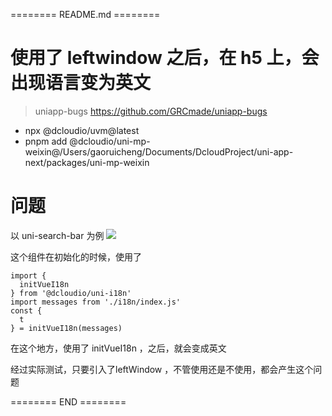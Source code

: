 ======== README.md ========

# 使用了 leftwindow 之后，在 h5 上，会出现语言变为英文
> uniapp-bugs https://github.com/GRCmade/uniapp-bugs

- npx @dcloudio/uvm@latest
- pnpm add @dcloudio/uni-mp-weixin@/Users/gaoruicheng/Documents/DcloudProject/uni-app-next/packages/uni-mp-weixin
# 问题
以 uni-search-bar 为例
![](https://yuhepicgo.oss-cn-beijing.aliyuncs.com/20250303161102096.png)

这个组件在初始化的时候，使用了
```
import {
  initVueI18n
} from '@dcloudio/uni-i18n'
import messages from './i18n/index.js'
const {
  t
} = initVueI18n(messages)
```

在这个地方，使用了 initVueI18n ，之后，就会变成英文

经过实际测试，只要引入了leftWindow ，不管使用还是不使用，都会产生这个问题

======== END ========
